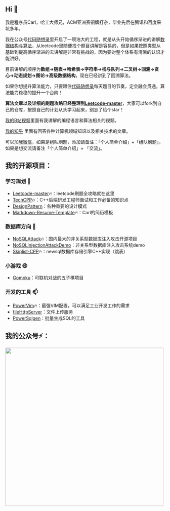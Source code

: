 ## Hi 👋

我是程序员Carl，哈工大师兄，ACM亚洲赛铜牌打杂，毕业先后在腾讯和百度采坑多年。

我在公众号[代码随想录](https://img-blog.csdnimg.cn/20200815195519696.png)里开启了一项浩大的工程，就是从头开始循序渐进的讲解[数据结构与算法](https://mp.weixin.qq.com/mp/appmsgalbum?action=getalbum&album_id=1485825793120387074&__biz=MzUxNjY5NTYxNA==#wechat_redirect)，从leetcode里随便找个题目讲解是容易的，但是如果按照类型从基础到提高循序渐进的去讲解是非常有挑战的，因为要对整个体系有清晰的认识才能讲好。

目前讲解的顺序为**数组->链表->哈希表->字符串->栈与队列->二叉树->回溯->贪心->动态规划->图论->高级数据结构**，现在已经讲到了回溯算法。

如果你想提升算法能力，只要跟住[代码随想录](https://img-blog.csdnimg.cn/20200815195519696.png)每天题目的节奏，定会融会贯通，算法能力稳稳的提升一个台阶！

**算法文章以及详细的刷题攻略已经整理到[Leetcode-master](https://github.com/youngyangyang04/leetcode-master)**，大家可以fork到自己的仓库，按照自己的计划从头学习起来，别忘了给个star！

[我的B站视频](https://space.bilibili.com/525438321)里面有我讲解的编程语言和算法相关的视频。

[我的知乎](https://www.zhihu.com/people/sun-xiu-yang-64) 里面有回答各种计算机领域知识以及相关技术的文章。

可以加[我微信](https://img-blog.csdnimg.cn/20200814140330894.png)，如果是组队刷题，添加请备注：「个人简单介绍」+「组队刷题」，如果是想交流请备注「个人简单介绍」+ 「交流」。

## 我的开源项目：

### 学习规划 🌱
* [Leetcode-master](https://github.com/youngyangyang04/leetcode-master)🔥：leetcode刷题全攻略就在这里
* [TechCPP](https://github.com/youngyangyang04/TechCPP)🔥：C++后端研发工程师面试和工作必备的知识点
* [DesignPattern](https://github.com/youngyangyang04/DesignPattern)：各种重要的设计模式
* [Markdown-Resume-Template](https://github.com/youngyangyang04/Markdown-Resume-Template)🔥：Carl的简历模板

### 数据库方向 🔭
* [NoSQLAttack](https://github.com/youngyangyang04/NoSQLAttack)🔥：国内最大的非关系型数据库注入攻击开源项目
* [NoSQLInjectionAttackDemo](https://github.com/youngyangyang04/NoSQLInjectionAttackDemo)：非关系型数据库注入攻击系统demo 
* [Skiplist-CPP](https://github.com/youngyangyang04/Skiplist-CPP)🔥：newsql数据库存储引擎C++实现（跳表）

### 小游戏 😄
* [Gomoku](https://github.com/youngyangyang04/Gomoku)：可联机对战的五子棋项目

### 开发的工具 📫
* [PowerVim](https://github.com/youngyangyang04/PowerVim)🔥：最强VIM配置，可以满足工业开发工作的需求
* [fileHttpServer](https://github.com/youngyangyang04/fileHttpServer)：文件上传服务
* [PowerSqlgen](https://github.com/youngyangyang04/PowerSqlgen)：批量生成SQL的工具

## 我的公众号⚡：

<img src='https://img-blog.csdnimg.cn/20210205113044152.png' width=500> </img></div>

<!--
### Hi there 👋
**youngyangyang04/youngyangyang04** is a ✨ _special_ ✨ repository because its `README.md` (this file) appears on your GitHub profile.

Here are some ideas to get you started:

- 🔭 I’m currently working on ...
- 🌱 I’m currently learning ...
- 👯 I’m looking to collaborate on ...
- 🤔 I’m looking for help with ...
- 💬 Ask me about ...
- 📫 How to reach me: ...
- 😄 Pronouns: ...
- ⚡ Fun fact: ...
-->

